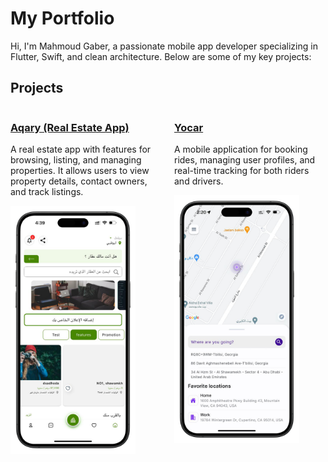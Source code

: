 # My Portfolio

Hi, I'm Mahmoud Gaber, a passionate mobile app developer specializing in Flutter, Swift, and clean architecture. Below are some of my key projects:

## Projects

<div style="display: grid; grid-template-columns: repeat(2, 1fr); gap: 20px;">
  <div>
    <h3><a href="https://github.com/MahmoudAGaber/portfolio/tree/main/Aqary">Aqary (Real Estate App)</a></h3>
    <p>A real estate app with features for browsing, listing, and managing properties. It allows users to view property details, contact owners, and track listings.</p>
    <img src="Aqary/screenshots/home.png" alt="Aqary" width="200" />
  </div>
  <div>
    <h3><a href="https://github.com/MahmoudAGaber/portfolio/tree/main/Yocar">Yocar</a></h3>
    <p>A mobile application for booking rides, managing user profiles, and real-time tracking for both riders and drivers.</p>
    <img src="Yocar/screenshots/screenshot2.png" alt="Yocar" width="200" />
  </div>
</div>
